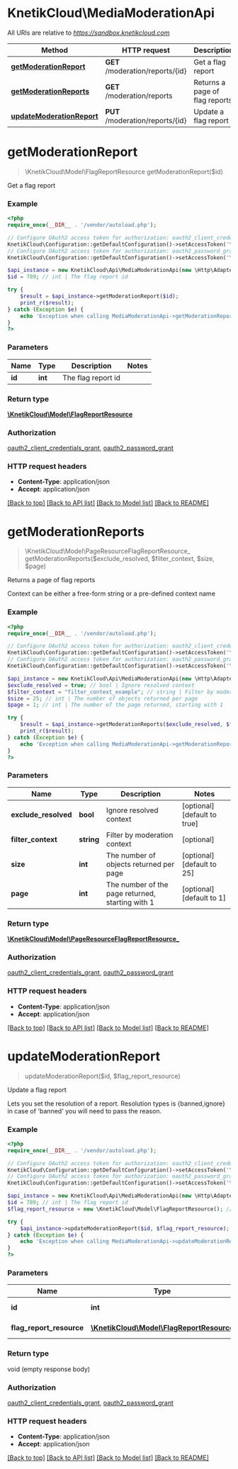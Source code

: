 # KnetikCloud\MediaModerationApi

All URIs are relative to *https://sandbox.knetikcloud.com*

Method | HTTP request | Description
------------- | ------------- | -------------
[**getModerationReport**](MediaModerationApi.md#getModerationReport) | **GET** /moderation/reports/{id} | Get a flag report
[**getModerationReports**](MediaModerationApi.md#getModerationReports) | **GET** /moderation/reports | Returns a page of flag reports
[**updateModerationReport**](MediaModerationApi.md#updateModerationReport) | **PUT** /moderation/reports/{id} | Update a flag report


# **getModerationReport**
> \KnetikCloud\Model\FlagReportResource getModerationReport($id)

Get a flag report

### Example
```php
<?php
require_once(__DIR__ . '/vendor/autoload.php');

// Configure OAuth2 access token for authorization: oauth2_client_credentials_grant
KnetikCloud\Configuration::getDefaultConfiguration()->setAccessToken('YOUR_ACCESS_TOKEN');
// Configure OAuth2 access token for authorization: oauth2_password_grant
KnetikCloud\Configuration::getDefaultConfiguration()->setAccessToken('YOUR_ACCESS_TOKEN');

$api_instance = new KnetikCloud\Api\MediaModerationApi(new \Http\Adapter\Guzzle6\Client());
$id = 789; // int | The flag report id

try {
    $result = $api_instance->getModerationReport($id);
    print_r($result);
} catch (Exception $e) {
    echo 'Exception when calling MediaModerationApi->getModerationReport: ', $e->getMessage(), PHP_EOL;
}
?>
```

### Parameters

Name | Type | Description  | Notes
------------- | ------------- | ------------- | -------------
 **id** | **int**| The flag report id |

### Return type

[**\KnetikCloud\Model\FlagReportResource**](../Model/FlagReportResource.md)

### Authorization

[oauth2_client_credentials_grant](../../README.md#oauth2_client_credentials_grant), [oauth2_password_grant](../../README.md#oauth2_password_grant)

### HTTP request headers

 - **Content-Type**: application/json
 - **Accept**: application/json

[[Back to top]](#) [[Back to API list]](../../README.md#documentation-for-api-endpoints) [[Back to Model list]](../../README.md#documentation-for-models) [[Back to README]](../../README.md)

# **getModerationReports**
> \KnetikCloud\Model\PageResourceFlagReportResource_ getModerationReports($exclude_resolved, $filter_context, $size, $page)

Returns a page of flag reports

Context can be either a free-form string or a pre-defined context name

### Example
```php
<?php
require_once(__DIR__ . '/vendor/autoload.php');

// Configure OAuth2 access token for authorization: oauth2_client_credentials_grant
KnetikCloud\Configuration::getDefaultConfiguration()->setAccessToken('YOUR_ACCESS_TOKEN');
// Configure OAuth2 access token for authorization: oauth2_password_grant
KnetikCloud\Configuration::getDefaultConfiguration()->setAccessToken('YOUR_ACCESS_TOKEN');

$api_instance = new KnetikCloud\Api\MediaModerationApi(new \Http\Adapter\Guzzle6\Client());
$exclude_resolved = true; // bool | Ignore resolved context
$filter_context = "filter_context_example"; // string | Filter by moderation context
$size = 25; // int | The number of objects returned per page
$page = 1; // int | The number of the page returned, starting with 1

try {
    $result = $api_instance->getModerationReports($exclude_resolved, $filter_context, $size, $page);
    print_r($result);
} catch (Exception $e) {
    echo 'Exception when calling MediaModerationApi->getModerationReports: ', $e->getMessage(), PHP_EOL;
}
?>
```

### Parameters

Name | Type | Description  | Notes
------------- | ------------- | ------------- | -------------
 **exclude_resolved** | **bool**| Ignore resolved context | [optional] [default to true]
 **filter_context** | **string**| Filter by moderation context | [optional]
 **size** | **int**| The number of objects returned per page | [optional] [default to 25]
 **page** | **int**| The number of the page returned, starting with 1 | [optional] [default to 1]

### Return type

[**\KnetikCloud\Model\PageResourceFlagReportResource_**](../Model/PageResourceFlagReportResource_.md)

### Authorization

[oauth2_client_credentials_grant](../../README.md#oauth2_client_credentials_grant), [oauth2_password_grant](../../README.md#oauth2_password_grant)

### HTTP request headers

 - **Content-Type**: application/json
 - **Accept**: application/json

[[Back to top]](#) [[Back to API list]](../../README.md#documentation-for-api-endpoints) [[Back to Model list]](../../README.md#documentation-for-models) [[Back to README]](../../README.md)

# **updateModerationReport**
> updateModerationReport($id, $flag_report_resource)

Update a flag report

Lets you set the resolution of a report. Resolution types is {banned,ignore} in case of 'banned' you will need to pass the reason.

### Example
```php
<?php
require_once(__DIR__ . '/vendor/autoload.php');

// Configure OAuth2 access token for authorization: oauth2_client_credentials_grant
KnetikCloud\Configuration::getDefaultConfiguration()->setAccessToken('YOUR_ACCESS_TOKEN');
// Configure OAuth2 access token for authorization: oauth2_password_grant
KnetikCloud\Configuration::getDefaultConfiguration()->setAccessToken('YOUR_ACCESS_TOKEN');

$api_instance = new KnetikCloud\Api\MediaModerationApi(new \Http\Adapter\Guzzle6\Client());
$id = 789; // int | The flag report id
$flag_report_resource = new \KnetikCloud\Model\FlagReportResource(); // \KnetikCloud\Model\FlagReportResource | The new flag report

try {
    $api_instance->updateModerationReport($id, $flag_report_resource);
} catch (Exception $e) {
    echo 'Exception when calling MediaModerationApi->updateModerationReport: ', $e->getMessage(), PHP_EOL;
}
?>
```

### Parameters

Name | Type | Description  | Notes
------------- | ------------- | ------------- | -------------
 **id** | **int**| The flag report id |
 **flag_report_resource** | [**\KnetikCloud\Model\FlagReportResource**](../Model/FlagReportResource.md)| The new flag report | [optional]

### Return type

void (empty response body)

### Authorization

[oauth2_client_credentials_grant](../../README.md#oauth2_client_credentials_grant), [oauth2_password_grant](../../README.md#oauth2_password_grant)

### HTTP request headers

 - **Content-Type**: application/json
 - **Accept**: application/json

[[Back to top]](#) [[Back to API list]](../../README.md#documentation-for-api-endpoints) [[Back to Model list]](../../README.md#documentation-for-models) [[Back to README]](../../README.md)

